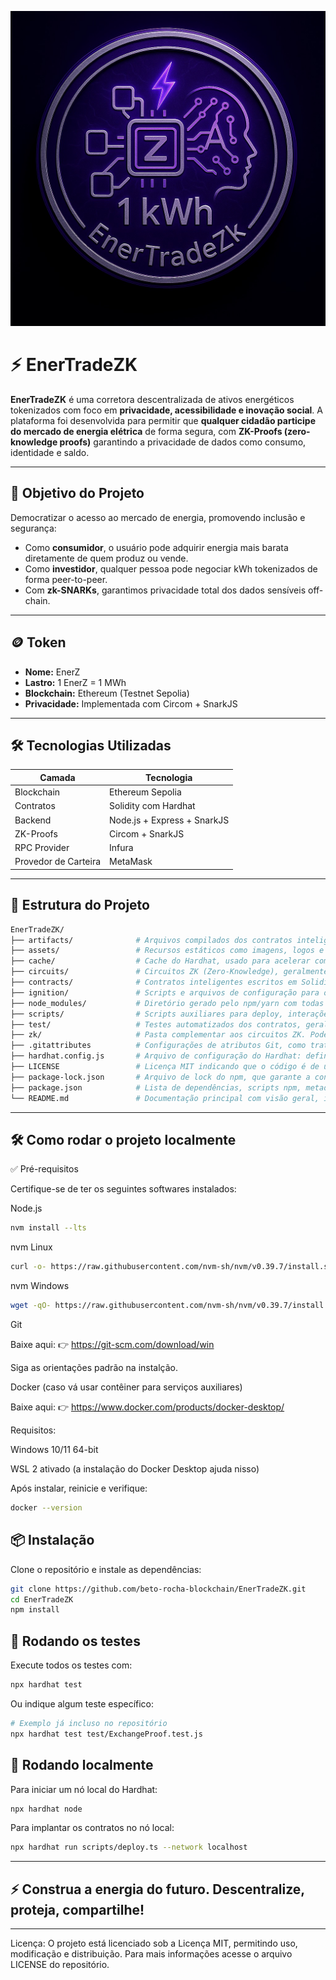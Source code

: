 ![EnerTradeZK](assets/image.jpeg)

# ⚡ EnerTradeZK

**EnerTradeZK** é uma corretora descentralizada de ativos energéticos tokenizados com foco em **privacidade, acessibilidade e inovação social**. A plataforma foi desenvolvida para permitir que **qualquer cidadão participe do mercado de energia elétrica** de forma segura, com **ZK-Proofs (zero-knowledge proofs)** garantindo a privacidade de dados como consumo, identidade e saldo.

---

## 🔋 Objetivo do Projeto

Democratizar o acesso ao mercado de energia, promovendo inclusão e segurança:
- Como **consumidor**, o usuário pode adquirir energia mais barata diretamente de quem produz ou vende.
- Como **investidor**, qualquer pessoa pode negociar kWh tokenizados de forma peer-to-peer.
- Com **zk-SNARKs**, garantimos privacidade total dos dados sensíveis off-chain.

---

## 🪙 Token

- **Nome:** EnerZ
- **Lastro:** 1 EnerZ = 1 MWh
- **Blockchain:** Ethereum (Testnet Sepolia)
- **Privacidade:** Implementada com Circom + SnarkJS

---

## 🛠️ Tecnologias Utilizadas

| Camada              | Tecnologia                             |
|---------------------|----------------------------------------|
| Blockchain          | Ethereum Sepolia                       |
| Contratos           | Solidity com Hardhat                   |
| Backend             | Node.js + Express + SnarkJS            |
| ZK-Proofs           | Circom + SnarkJS                       |
| RPC Provider        | Infura                                 |
| Provedor de Carteira| MetaMask                               |

---

## 📁 Estrutura do Projeto

```bash
EnerTradeZK/
├── artifacts/              # Arquivos compilados dos contratos inteligentes gerados pelo Hardhat (bytecode, ABIs, etc.).
├── assets/                 # Recursos estáticos como imagens, logos e ícones usados na interface ou documentação.
├── cache/                  # Cache do Hardhat, usado para acelerar compilações e execuções repetidas.
├── circuits/               # Circuitos ZK (Zero-Knowledge), geralmente escritos em linguagens como Circom. Contêm as lógicas de verificação privada.
├── contracts/              # Contratos inteligentes escritos em Solidity. Aqui estão os contratos que definem a lógica de tokenização de energia, mercado, etc.
├── ignition/               # Scripts e arquivos de configuração para o **Ignition** do Hardhat (ferramenta moderna de deploy e testes automáticos).
├── node_modules/           # Diretório gerado pelo npm/yarn com todas as dependências do projeto instaladas.
├── scripts/                # Scripts auxiliares para deploy, interações com contratos ou geração de provas ZK. Executados via Hardhat.
├── test/                   # Testes automatizados dos contratos, geralmente escritos em JavaScript ou TypeScript usando frameworks como Mocha/Chai.
├── zk/                     # Pasta complementar aos circuitos ZK. Pode conter provas geradas, verificadores, setups de trusted setup, etc.
├── .gitattributes          # Configurações de atributos Git, como tratamento de arquivos de texto e merge.
├── hardhat.config.js       # Arquivo de configuração do Hardhat: define paths, redes, compilador, plugins, etc.
├── LICENSE                 # Licença MIT indicando que o código é de uso livre com atribuição.
├── package-lock.json       # Arquivo de lock do npm, que garante a consistência das versões de dependências.
├── package.json            # Lista de dependências, scripts npm, metadados do projeto.
└── README.md               # Documentação principal com visão geral, instruções de uso, instalação e exemplos.

```

---

## 🛠️ Como rodar o projeto localmente

✅ Pré-requisitos

Certifique-se de ter os seguintes softwares instalados:

Node.js
```bash
nvm install --lts
```

nvm Linux
```bash
curl -o- https://raw.githubusercontent.com/nvm-sh/nvm/v0.39.7/install.sh | bash
```

nvm Windows
```bash
wget -qO- https://raw.githubusercontent.com/nvm-sh/nvm/v0.39.7/install.sh | bash
```

Git

Baixe aqui:
👉 https://git-scm.com/download/win

Siga as orientações padrão na instalção.

Docker (caso vá usar contêiner para serviços auxiliares)

Baixe aqui:
👉 https://www.docker.com/products/docker-desktop/

Requisitos:

Windows 10/11 64-bit

WSL 2 ativado (a instalação do Docker Desktop ajuda nisso)

Após instalar, reinicie e verifique:

```bash
docker --version
```

## 📦 Instalação
Clone o repositório e instale as dependências:

```bash
git clone https://github.com/beto-rocha-blockchain/EnerTradeZK.git
cd EnerTradeZK
npm install
```

## 🧪 Rodando os testes

Execute todos os testes com:

```bash
npx hardhat test
```

Ou indique algum teste específico:

```bash
# Exemplo já incluso no repositório
npx hardhat test test/ExchangeProof.test.js
```

## 🚀 Rodando localmente

Para iniciar um nó local do Hardhat:

```bash
npx hardhat node
```

Para implantar os contratos no nó local:

```bash
npx hardhat run scripts/deploy.ts --network localhost
```

---

## ⚡ Construa a energia do futuro. Descentralize, proteja, compartilhe!

---

Licença: O projeto está licenciado sob a Licença MIT, permitindo uso, modificação e distribuição. Para mais informações acesse o arquivo LICENSE do repositório.
